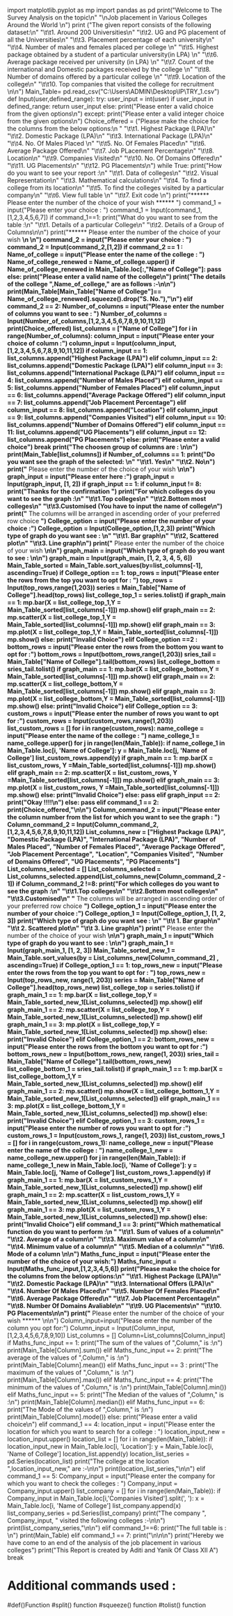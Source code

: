 import matplotlib.pyplot as mp
import pandas as pd
print("Welcome to The Survey Analysis on the topic\n"
      "\nJob placement in Various Colleges Around the World \n")
print ("The given report consists of the following dataset:\n"
       "\t\t1.  Around 200 Universities\n"
       "\t\t2.  UG and PG placement of all the Universities\n"
       "\t\t3.  Placement percentage of each university\n"
       "\t\t4.  Number of males and females placed per college \n"
       "\t\t5.  Highest package obtained by a student of a particular university(in LPA) \n"
       "\t\t6.  Average package received per university (in LPA) \n"
       "\t\t7.  Count of the international and Domestic packages received by the college \n"
       "\t\t8.  Number of domains offered by a particular college \n"
       "\t\t9.  Location of the college\n"
       "\t\t10. Top companies that visited the college for recruitment \n\n")
Main_Table= pd.read_csv("C:\\Users\ADMIN\Desktop\IP\TRY_1.csv")
def Input(user,defined_range):
    try:
        user_input = int(user)
        if user_input in defined_range:
            return user_input
        else:
            print("Please enter a valid choice from the given options\n")
    except:
        print("Please enter a valid integer choice from the given options\n")
Choice_offered = ("Please make the choice for the columns from the below options:\n "
                       "\t\t1.  Highest Package (LPA)\n"
                       "\t\t2.  Domestic Package (LPA)\n"
                       "\t\t3.  International Package (LPA)\n"
                       "\t\t4.  No. Of Males Placed \n"
                       "\t\t5.  No. Of Females Placed\n"
                       "\t\t6.  Average Package Offered\n"
                       "\t\t7.  Job PLacement Percentage\n"
                       "\t\t8.  Location\n"
                       "\t\t9.  Companies Visited\n"
                       "\t\t10. No. Of Domains Offered\n"
                       "\t\t11. UG Placements\n"
                       "\t\t12. PG Placements\n")
while True:
    print("How do you want to see your report :\n"
          "\t\t1. Data of colleges\n"
          "\t\t2. Visual Representation\n"
          "\t\t3. Mathematical calculations\n"
          "\t\t4. To find a college from its location\n"
          "\t\t5. To find the colleges visited by a particular company\n"
          "\t\t6. View full table \n"
          "\t\t7. Exit code \n")
    print("****** Please enter the number of the choice of your wish ****** ")
    command_1 = input("Please enter your choice : ")
    command_1 = Input(command_1,[1,2,3,4,5,6,7])
    if command_1==1:
        print("What do you want to see from the table :\n"
              "\t\t1. Details of a particular College\n"
              "\t\t2. Details of a Group of Columns\n\n")
        print("****** Please enter the number of the choice of your wish ******\n \n")
        command_2 = input("Please enter your choice : ")
        command_2 = Input(command_2,[1,2])
        if command_2 == 1 :
            Name_of_college = input("Please enter the name of the college : ")
            Name_of_college_renewed = Name_of_college.upper()
            if Name_of_college_renewed in Main_Table.loc[:,"Name of College"]:
                pass
            else:
                print("Please enter a valid name of the college\n")
            print("The details of the college ",Name_of_college," are as follows :-\n\n")
            print(Main_Table[Main_Table["Name of College"]== Name_of_college_renewed].squeeze().drop("S. No."),"\n")
        elif command_2 == 2:
            Number_of_columns = input("Please enter the number of columns you want to see : ")
            Number_of_columns = Input(Number_of_columns,[1,2,3,4,5,6,7,8,9,10,11,12])
            print(Choice_offered)
            list_columns = ["Name of College"]
            for i in range(Number_of_columns):
                column_input = input("Please enter your choice of column :")
                column_input = Input(column_input,[1,2,3,4,5,6,7,8,9,10,11,12])
                if column_input == 1:
                     list_columns.append("Highest Package (LPA)")
                elif column_input == 2:
                    list_columns.append("Domestic Package (LPA)")
                elif column_input == 3:
                    list_columns.append("International Package (LPA)")
                elif column_input == 4:
                    list_columns.append("Number of Males Placed")
                elif column_input == 5:
                    list_columns.append("Number of Females Placed")
                elif column_input == 6:
                    list_columns.append("Average Package Offered")
                elif column_input == 7:
                    list_columns.append("Job Placement Percentage")
                elif column_input == 8:
                    list_columns.append("Location")
                elif column_input == 9:
                    list_columns.append("Companies Visited")
                elif column_input == 10:
                    list_columns.append("Number of Domains Offered")
                elif column_input == 11:
                    list_columns.append("UG Placements")
                elif column_input == 12:
                    list_columns.append("PG Placements")
                else:
                    print("Please enter a valid choice")
                    break
            print("The choosen group of columns are : \n\n")
            print(Main_Table[list_columns])
            if Number_of_columns == 1:
                print("Do you want see the graph of the selected: \n"
                    "\t\t1. Yes\n"
                    "\t\t2. No\n")
                print("****** Please enter the number of the choice of your wish ******\n\n")
                graph_input = input("Please enter here :")
                graph_input = Input(graph_input, [1, 2])
                if graph_input == 1:
                    if column_input != 8:
                        print("Thanks for the confirmation ")
                        print("For which colleges do you want to see the graph :\n"
                              "\t\t1.Top colleges\n"
                              "\t\t2.Bottom most colleges\n"
                              "\t\t3.Customised (You have to input the name of college\n")
                        print("****** The columns will be arranged in ascending order of your preferred row choice ******")
                        College_option = input("Please enter the number of your choice :")
                        College_option = Input(College_option,[1,2,3])
                        print("Which type of graph do you want see : \n"
                              "\t\t1. Bar graph\n"
                              "\t\t2, Scattered plot\n"
                              "\t\t3. Line graph\n")
                        print("****** Please enter the number of the choice of your wish ******\n\n")
                        graph_main = input("Which type of graph do you want to see : \n\n")
                        graph_main = Input(graph_main, [1, 2, 3, 4, 5, 6])
                        Main_Table_sorted = Main_Table.sort_values(by=list_columns[-1], ascending=True)
                        if College_option == 1:
                            top_rows = input("Please enter the rows from the top you want to opt for : ")
                            top_rows = Input(top_rows,range(1,203))
                            series = Main_Table["Name of College"].head(top_rows)
                            list_college_top_1 = series.tolist()
                            if graph_main == 1:
                                mp.bar(X = list_college_top_1,Y = Main_Table_sorted[list_columns[-1]])
                                mp.show()
                            elif graph_main == 2:
                                mp.scatter(X = list_college_top_1,Y = Main_Table_sorted[list_columns[-1]])
                                mp.show()
                            elif graph_main == 3:
                                mp.plot(X = list_college_top_1,Y = Main_Table_sorted[list_columns[-1]])
                                mp.show()
                            else:
                                print("Invalid Choice")
                        elif College_option ==2 :
                            bottom_rows = input("Please enter the rows from the bottom you want to opt for :")
                            bottom_rows = Input(bottom_rows,range(1,203))
                            sries_tail = Main_Table["Name of College"].tail(bottom_rows)
                            list_college_bottom = sries_tail.tolist()
                            if graph_main == 1:
                                mp.bar(X = list_college_bottom,Y = Main_Table_sorted[list_columns[-1]])
                                mp.show()
                            elif graph_main == 2:
                                mp.scatter(X = list_college_bottom,Y = Main_Table_sorted[list_columns[-1]])
                                mp.show()
                            elif graph_main == 3:
                                mp.plot(X = list_college_bottom,Y = Main_Table_sorted[list_columns[-1]])
                                mp.show()
                            else:
                                print("Invalid Choice")
                        elif College_option == 3:
                            custom_rows = input("Please enter the number of rows you want to opt for :")
                            custom_rows = Input(custom_rows,range(1,203))
                            list_custom_rows = []
                            for i in range(custom_rows):
                                name_college = input("Please enter the name of the college : ")
                                name_college_1 = name_college.upper()
                                for j in range(len(Main_Table)):
                                    if name_college_1 in Main_Table.loc[i, 'Name of College']:
                                        y = Main_Table.loc[j, 'Name of College']
                                        list_custom_rows.append(y)
                            if graph_main == 1:
                                mp.bar(X = list_custom_rows, Y =Main_Table_sorted[list_columns[-1]])
                                mp.show()
                            elif graph_main == 2:
                                mp.scatter(X = list_custom_rows, Y =Main_Table_sorted[list_columns[-1]])
                                mp.show()
                            elif graph_main == 3:
                                mp.plot(X = list_custom_rows, Y =Main_Table_sorted[list_columns[-1]])
                                mp.show()
                            else:
                                print("Invalid Choice")
                    else:
                        pass
                elif graph_input == 2:
                    print("Okay !!!!\n")
            else:
                pass
    elif command_1 == 2:
        print(Choice_offered,"\n\n")
        Column_command_2 = input("Please enter the column number from the list for which you want to see the graph : ")
        Column_command_2 = Input(Column_command_2,[1,2,3,4,5,6,7,8,9,10,11,12])
        List_columns_new = ["Highest Package (LPA)",
                            "Domestic Package (LPA)",
                            "International Package (LPA)",
                            "Number of Males Placed",
                            "Number of Females Placed",
                            "Average Package Offered",
                            "Job Placement Percentage",
                            "Location",
                            "Companies Visited",
                            "Number of Domains Offered",
                            "UG Placements",
                            "PG Placements"]
        List_columns_selected = []
        List_columns_selected = List_columns_selected.append(List_columns_new[Column_command_2 - 1])
        if Column_command_2 !=8:
            print("For which colleges do you want to see the graph :\n"
                  "\t\t1.Top colleges\n"
                  "\t\t2.Bottom most colleges\n"
                  "\t\t3.Customised\n"
                  "****** The columns will be arranged in ascending order of your preferred row choice ******")
            College_option_1 = input("Please enter the number of your choice :")
            College_option_1 = Input(College_option_1, [1, 2, 3])
            print("Which type of graph do you want see : \n"
                  "\t\t 1. Bar graph\n"
                  "\t\t 2. Scattered plot\n"
                  "\t\t 3. Line graph\n")
            print("****** Please enter the number of the choice of your wish ******\n\n")
            graph_main_1 = input("Which type of graph do you want to see : \n\n")
            graph_main_1 = Input(graph_main_1, [1, 2, 3])
            Main_Table_sorted_new_1 = Main_Table.sort_values(by = List_columns_new[Column_command_2] , ascending=True)
            if College_option_1 == 1:
                top_rows_new = input("Please enter the rows from the top you want to opt for : ")
                top_rows_new = Input(top_rows_new, range(1, 203))
                series = Main_Table["Name of College"].head(top_rows_new)
                list_college_top = series.tolist()
                if graph_main_1 == 1:
                    mp.bar(X = list_college_top,Y = Main_Table_sorted_new_1[List_columns_selected])
                    mp.show()
                elif graph_main_1 == 2:
                    mp.scatter(X = list_college_top,Y = Main_Table_sorted_new_1[List_columns_selected])
                    mp.show()
                elif graph_main_1 == 3:
                    mp.plot(X = list_college_top,Y = Main_Table_sorted_new_1[List_columns_selected])
                    mp.show()
                else:
                    print("Invalid Choice")
            elif College_option_1 == 2:
                bottom_rows_new = input("Please enter the rows from the bottom you want to opt for :")
                bottom_rows_new = Input(bottom_rows_new, range(1, 203))
                sries_tail = Main_Table["Name of College"].tail(bottom_rows_new)
                list_college_bottom_1 = sries_tail.tolist()
                if graph_main_1 == 1:
                    mp.bar(X = list_college_bottom_1,Y = Main_Table_sorted_new_1[List_columns_selected])
                    mp.show()
                elif graph_main_1 == 2:
                    mp.scatter()
                    mp.show(X = list_college_bottom_1,Y = Main_Table_sorted_new_1[List_columns_selected])
                elif graph_main_1 == 3:
                    mp.plot(X = list_college_bottom_1,Y = Main_Table_sorted_new_1[List_columns_selected])
                    mp.show()
                else:
                    print("Invalid Choice")
            elif College_option_1 == 3:
                custom_rows_1 = input("Please enter the number of rows you want to opt for :")
                custom_rows_1 = Input(custom_rows_1, range(1, 203))
                list_custom_rows_1 = []
                for i in range(custom_rows_1):
                    name_college_new = input("Please enter the name of the college : ")
                    name_college_1_new = name_college_new.upper()
                    for j in range(len(Main_Table)):
                        if name_college_1_new in Main_Table.loc[i, 'Name of College']:
                            y = Main_Table.loc[j, 'Name of College']
                            list_custom_rows_1.append(y)
                if graph_main_1 == 1:
                    mp.bar(X = list_custom_rows_1,Y = Main_Table_sorted_new_1[List_columns_selected])
                    mp.show()
                elif graph_main_1 == 2:
                    mp.scatter(X = list_custom_rows_1,Y = Main_Table_sorted_new_1[List_columns_selected])
                    mp.show()
                elif graph_main_1 == 3:
                    mp.plot(X = list_custom_rows_1,Y = Main_Table_sorted_new_1[List_columns_selected])
                    mp.show()
                else:
                    print("Invalid Choice")
    elif command_1 == 3:
        print("Which mathematical function do you want to perform :\n "
              "\t\t1. Sum of values of a column\n"
              "\t\t2. Average of a column\n"
              "\t\t3. Maximum value of a column\n"
              "\t\t4. Minimum value of a column\n"
              "\t\t5. Median of a column\n"
              "\t\t6. Mode of a column \n\n")
        Maths_func_input = input("Please enter the number of the choice of your wish:")
        Maths_func_input = Input(Maths_func_input,[1,2,3,4,5,6])
        print("Please make the choice for the columns from the below options:\n"
                  "\t\t1.  Highest Package (LPA)\n"
                  "\t\t2.  Domestic Package (LPA)\n"
                  "\t\t3.  International Offers (LPA)\n"
                  "\t\t4.  Number Of Males Placed\n"
                  "\t\t5.  Number Of Females Placed\n"
                  "\t\t6.  Average Package Offered\n"
                  "\t\t7. Job Placement Percentage\n"
                  "\t\t8. Number Of Domains Avaliable\n"
                  "\t\t9. UG Placements\n"
                  "\t\t10. PG Placements\n\n")
        print("****** Please enter the number of the choice of your wish ****** \n\n")
        Column_input=input("Please enter the number of the column you opt for:")
        Column_input = Input(Column_input,[1,2,3,4,5,6,7,8,9,10])
        List_columns = []
        Column=List_columns[Column_input]
        if Maths_func_input == 1:
            print("The sum of the values of ",Column," is :\n")
            print(Main_Table[Column].sum())
        elif Maths_func_input == 2:
            print("The average of the values of ",Column," is :\n")
            print(Main_Table[Column].mean())
        elif Maths_func_input == 3 :
            print("The maximum of the values of ",Column," is :\n")
            print(Main_Table[Column].max())
        elif Maths_func_input == 4:
            print("The minimum of the values of ",Column," is :\n")
            print(Main_Table[Column].min())
        elif Maths_func_input == 5:
            print("The Median of the values of ",Column," is :\n")
            print(Main_Table[Column].median())
        elif Maths_func_input == 6:
            print("The Mode of the values of ",Column," is :\n")
            print(Main_Table[Column].mode())
        else:
            print("Please enter a valid choice\n")
    elif command_1 == 4:
        location_input = input("Please enter the location for which you want to search for a college : ")
        location_input_new = location_input.upper()
        location_list = []
        for i in range(len(Main_Table)):
            if location_input_new in Main_Table.loc[i, 'Location']:
                y = Main_Table.loc[i, 'Name of College']
                location_list.append(y)
        location_list_series = pd.Series(location_list)
        print("The college at the location ",location_input_new," are :-\n\n")
        print(location_list_series,"\n\n")
    elif command_1 == 5:
        Company_input = input("Please enter the company for which you want to check the colleges : ")
        Company_input = Company_input.upper()
        list_company = []
        for i in range(len(Main_Table)):
            if Company_input in Main_Table.loc[i,'Companies Visited'].split(', '):
                x = Main_Table.loc[i, 'Name of College']
                list_company.append(x)
        list_company_series = pd.Series(list_company)
        print("The company ", Company_input, " visited the following colleges :-\n\n")
        print(list_company_series,"\n\n")
    elif command_1==6:
        print("The full table is : \n")
        print(Main_Table)
    elif command_1 == 7:
        print("\n\n\n")
        print("Hereby we have come to an end of the analysis of the job placement in various colleges")
        print("This Report is created by Aditi and Yanik Of Class XII A")
        break
# Additional commands used :
#def()Function
#split() function
#squeeze() function
#tolist() function
